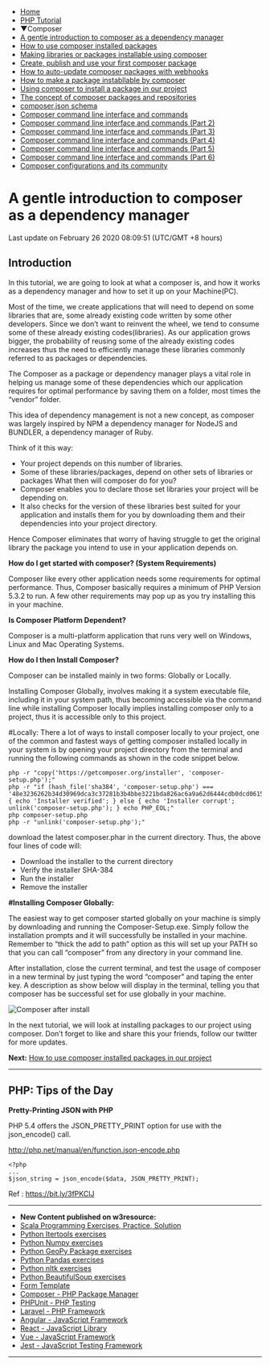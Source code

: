  


- [Home](/index.php)
- [PHP Tutorial](/php/php-home.php)
- ▼Composer
- [A gentle introduction to composer as a dependency manager](/php/composer/a-gentle-introduction-to-composer.php)
- [How to use composer installed packages](/php/composer/how-to-use-composer-installed-packages.php)
- [Making libraries or packages installable using composer](/php/composer/making-libraries-or-packages-installable-using-composer.php)
- [Create, publish and use your first composer package](/php/composer/create-publish-and-use-your-first-composer-package.php)
- [How to auto-update composer packages with webhooks](/php/composer/how-to-auto-update-composer-packages-with-webhooks.php)
- [How to make a package instabllable by composer](/php/composer/how-to-make-a-package-instabllable-by-composer.php)
- [Using composer to install a package in our project](/php/composer/using-composer-to-install-a-package-in-our-project.php)
- [The concept of composer packages and repositories](/php/composer/the-concept-of-composer-packages-and-repositories.php)
- [composer.json schema](/php/composer/composer-json-schema.php)
- [Composer command line interface and commands](/php/composer/composer-command-line-interface-and-commands.php)
- [Composer command line interface and commands (Part 2)](/php/composer/composer-command-line-interface-and-commands-part-2.php)
- [Composer command line interface and commands (Part 3)](/php/composer/composer-command-line-interface-and-commands-part-3.php)
- [Composer command line interface and commands (Part 4)](/php/composer/composer-command-line-interface-and-commands-part-4.php)
- [Composer command line interface and commands (Part 5)](/php/composer/composer-command-line-interface-and-commands-part-5.php)
- [Composer command line interface and commands (Part 6)](/php/composer/composer-command-line-interface-and-commands-part-6.php)
- [Composer configurations and its community](/php/composer/composer-configurations-and-its-community.php)

# A gentle introduction to composer as a dependency manager

Last update on February 26 2020 08:09:51 (UTC/GMT +8 hours)

<span class="underline"></span>

<span class="underline"></span>

## Introduction

In this tutorial, we are going to look at what a composer is, and how it works as a dependency manager and how to set it up on your Machine(PC).

Most of the time, we create applications that will need to depend on some libraries that are, some already existing code written by some other developers. Since we don’t want to reinvent the wheel, we tend to consume some of these already existing codes(libraries). As our application grows bigger, the probability of reusing some of the already existing codes increases thus the need to efficiently manage these libraries commonly referred to as packages or dependencies.

The Composer as a package or dependency manager plays a vital role in helping us manage some of these dependencies which our application requires for optimal performance by saving them on a folder, most times the “vendor” folder.

This idea of dependency management is not a new concept, as composer was largely inspired by NPM a dependency manager for NodeJS and BUNDLER, a dependency manager of Ruby.

Think of it this way:

- Your project depends on this number of libraries.
- Some of these libraries/packages, depend on other sets of libraries or packages What then will composer do for you?
- Composer enables you to declare those set libraries your project will be depending on.
- It also checks for the version of these libraries best suited for your application and installs them for you by downloading them and their dependencies into your project directory.

Hence Composer eliminates that worry of having struggle to get the original library the package you intend to use in your application depends on.

**How do I get started with composer? (System Requirements)**

Composer like every other application needs some requirements for optimal performance. Thus, Composer basically requires a minimum of PHP Version 5.3.2 to run. A few other requirements may pop up as you try installing this in your machine.

**Is Composer Platform Dependent?**

Composer is a multi-platform application that runs very well on Windows, Linux and Mac Operating Systems.

**How do I then Install Composer?**

Composer can be installed mainly in two forms: Globally or Locally.

Installing Composer Globally, involves making it a system executable file, including it in your system path, thus becoming accessible via the command line while installing Composer locally implies installing composer only to a project, thus it is accessible only to this project.

\#Locally: There a lot of ways to install composer locally to your project, one of the common and fastest ways of getting composer installed locally in your system is by opening your project directory from the terminal and running the following commands as shown in the code snippet below.

    php -r "copy('https://getcomposer.org/installer', 'composer-setup.php');"
    php -r "if (hash_file('sha384', 'composer-setup.php') === '48e3236262b34d30969dca3c37281b3b4bbe3221bda826ac6a9a62d6444cdb0dcd0615698a5cbe587c3f0fe57a54d8f5')
    { echo 'Installer verified'; } else { echo 'Installer corrupt'; unlink('composer-setup.php'); } echo PHP_EOL;"
    php composer-setup.php
    php -r "unlink('composer-setup.php');"

download the latest composer.phar in the current directory. Thus, the above four lines of code will:

- Download the installer to the current directory
- Verify the installer SHA-384
- Run the installer
- Remove the installer

**\#Installing Composer Globally:**

The easiest way to get composer started globally on your machine is simply by downloading and running the Composer-Setup.exe. Simply follow the installation prompts and it will successfully be installed in your machine. Remember to “thick the add to path” option as this will set up your PATH so that you can call “composer” from any directory in your command line.

After installation, close the current terminal, and test the usage of composer in a new terminal by just typing the word “composer” and taping the enter key. A description as show below will display in the terminal, telling you that composer has be successful set for use globally in your machine.

![Composer after install](https://www.w3resource.com/w3r_images/a-gentle-introduction-to-composer.png)

In the next tutorial, we will look at installing packages to our project using composer. Don’t forget to like and share this your friends, follow our twitter for more updates.

**Next:** [How to use composer installed packages in our project](https://www.w3resource.com/php/composer/how-to-use-composer-installed-packages.php)



---

<span class="underline"></span>

## PHP: Tips of the Day

**Pretty-Printing JSON with PHP**

PHP 5.4 offers the JSON_PRETTY_PRINT option for use with the json_encode() call.

http://php.net/manual/en/function.json-encode.php

    <?php
    ...
    $json_string = json_encode($data, JSON_PRETTY_PRINT);

Ref : https://bit.ly/3fPKClJ

---

- **New Content published on w3resource:**
- [Scala Programming Exercises, Practice, Solution](https://www.w3resource.com/scala-exercises/index.php)
- [Python Itertools exercises](https://www.w3resource.com/python-exercises/itertools/index.php)
- [Python Numpy exercises](https://www.w3resource.com/python-exercises/numpy/index.php)
- [Python GeoPy Package exercises](https://www.w3resource.com/python-exercises/geopy/index.php)
- [Python Pandas exercises](https://www.w3resource.com/python-exercises/pandas/index.php)
- [Python nltk exercises](https://www.w3resource.com/python-exercises/nltk/index.php)
- [Python BeautifulSoup exercises](https://www.w3resource.com/python-exercises/BeautifulSoup/index.php)
- [Form Template](https://www.w3resource.com/form-template/)
- [Composer - PHP Package Manager](https://www.w3resource.com/php/composer/a-gentle-introduction-to-composer.php)
- [PHPUnit - PHP Testing](https://www.w3resource.com/php/PHPUnit/a-gentle-introduction-to-unit-test-and-testing.php)
- [Laravel - PHP Framework](https://www.w3resource.com/laravel/laravel-tutorial.php)
- [Angular - JavaScript Framework](https://www.w3resource.com/angular/getting-started-with-angular.php)
- [React - JavaScript Library](https://www.w3resource.com/react/react-js-overview.php)
- [Vue - JavaScript Framework](https://www.w3resource.com/vue/installation.php)
- [Jest - JavaScript Testing Framework](https://www.w3resource.com/jest/jest-getting-started.php)

---

 

 
